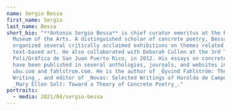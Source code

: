 ```yaml
---
name: Sergio Bessa
first_name: Sergio
last_name: Bessa
short_bio: "**Antonio Sergio Bessa** is chief curator emeritus at the Bronx
  Museum of the Arts. A distinguished scholar of concrete poetry, Bessa has
  organized several critically acclaimed exhibitions on themes related to
  text-based art. He also collaborated with Deborah Cullen at the 3rd Trienal
  Poli/Gráfica de San Juan Puerto Rico, in 2012. His essays on concrete poetry
  have been published in several anthologies, journals, and websites including
  ubu.com and fahlstrom.com. He is the author of _Öyvind Fahlström: The Art of
  Writing_, and editor of _Novas: Selected Writings of Haroldo de Campos_, and
  _Mary Ellen Solt: Toward a Theory of Concrete Poetry_."
portraits:
  - media: 2021/04/sergio-bessa
---
```

